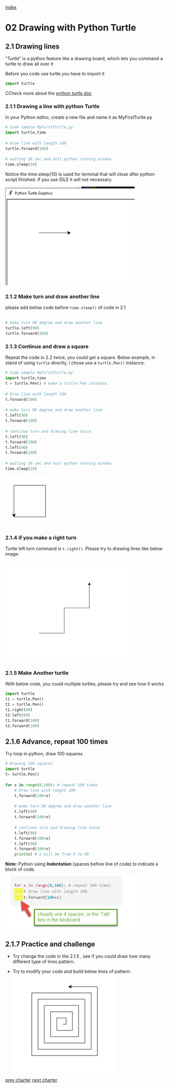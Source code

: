 [index](../index.md)

# 02 Drawing with Python Turtle

## 2.1 Drawing lines

“Turtle” is a python feature like a drawing board, which lets you command a turtle to draw all over it

Before you code use turtle you have to import it

``` python
import turtle
```

CCheck more about the [python turtle doc](https://docs.python.org/3/library/turtle.html)


### 2.1.1 Drawing a line with python Turtle

In your Python editor, create a new file and name it as MyFirstTurtle.py

``` python
# Code sample MyFirstTurtle.py
import turtle,time

# Draw line with length 100
turtle.forward(100)

# waiting 10 sec and exit python running window
time.sleep(10)

```

Notice the time.sleep(10) is used for terminal that will close after python script finished. If you use IDLE it will not necessary.

![myfirstptyhon](2.1_myfirstPython.png)

### 2.1.2 Make turn and draw another line

please add below code before `time.sleep()` of code in 2.1

```python

# make turn 90 degree and draw another line
turtle.left(90)
turtle.forward(100)

```

### 2.1.3 Continue and draw a square

Repeat the code in 2.2 twice, you could get a square.
Below example, in stand of using `turtle` directly, I chose use a `turtle.Pen()` instance.

``` python
# Code sample MyFirstTurtle.py
import turtle,time
t = turtle.Pen() # make a turtle Pen instance.

# Draw line with length 100
t.forward(100)

# make turn 90 degree and draw another line
t.left(90)
t.forward(100)

# continue turn and drawing line twice
t.left(90)
t.forward(100)
t.left(90)
t.forward(100)

# waiting 10 sec and exit python running window
time.sleep(10)
```

![square](2.1_myfirstPython-2.png)

### 2.1.4 if you make a right turn

Turtle left turn command is `t.right()`.  Please try to drawing lines like below image:

![stair](./2.1_stair.png)

### 2.1.5 Make Another turtle

With below code, you could multiple turtles, please try and see how it works

```python
import turtle
t1 = turtle.Pen()
t2 = turtle.Pen()
t1.right(90)
t2.left(90)
t1.forward(100)
t2.forward(100)
```

## 2.1.6 Advance, repeat 100 times

Try loop in python, draw 100 squares.

```python
# Drawing 100 squares
import turtle
t= turtle.Pen()

for x in range(0,100): # repeat 100 times
    # Draw line with length 100
    t.forward(100+x)

    # make turn 90 degree and draw another line
    t.left(90)
    t.forward(100+x)

    # continue turn and drawing line twice
    t.left(90)
    t.forward(100+x)
    t.left(90)
    t.forward(100+x)
    print(x) # x will be from 0 to 99
```

**Note:** Python using **Indentation** (spaces before line of code) to indicate a block of code.

![indentation](2.1_Indentation.png)

## 2.1.7 Practice and challenge

- Try change the code in the 2.1.5 , see if you could draw how many different type of lines pattern.

- Try to modify your code and build below lines of pattern:
  ![charllenge](2.1_challenge.png) 

[prev charter](02.DrawingWithPythonTurtle.md)
[next charter](02.2_Turtle_DrawCycleAndColor.md)